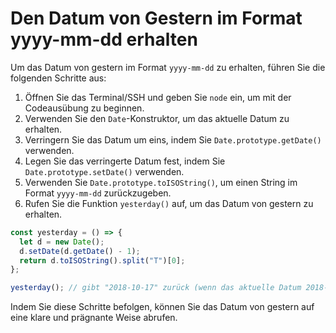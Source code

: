 # Den Datum von Gestern im Format yyyy-mm-dd erhalten

Um das Datum von gestern im Format `yyyy-mm-dd` zu erhalten, führen Sie die folgenden Schritte aus:

1. Öffnen Sie das Terminal/SSH und geben Sie `node` ein, um mit der Codeausübung zu beginnen.
2. Verwenden Sie den `Date`-Konstruktor, um das aktuelle Datum zu erhalten.
3. Verringern Sie das Datum um eins, indem Sie `Date.prototype.getDate()` verwenden.
4. Legen Sie das verringerte Datum fest, indem Sie `Date.prototype.setDate()` verwenden.
5. Verwenden Sie `Date.prototype.toISOString()`, um einen String im Format `yyyy-mm-dd` zurückzugeben.
6. Rufen Sie die Funktion `yesterday()` auf, um das Datum von gestern zu erhalten.

```js
const yesterday = () => {
  let d = new Date();
  d.setDate(d.getDate() - 1);
  return d.toISOString().split("T")[0];
};

yesterday(); // gibt "2018-10-17" zurück (wenn das aktuelle Datum 2018-10-18 ist)
```

Indem Sie diese Schritte befolgen, können Sie das Datum von gestern auf eine klare und prägnante Weise abrufen.
